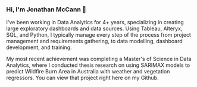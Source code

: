 ### Hi, I'm Jonathan McCann 👋

<!--
**Jonathan-C-McCann/Jonathan-C-McCann** is a ✨ _special_ ✨ repository because its `README.md` (this file) appears on your GitHub profile.

Here are some ideas to get you started:

- 🔭 I’m currently working on ...
- 🌱 I’m currently learning ...
- 👯 I’m looking to collaborate on ...
- 🤔 I’m looking for help with ...
- 💬 Ask me about ...
- 📫 How to reach me: ...
- 😄 Pronouns: ...
- ⚡ Fun fact: ...
-->

I've been working in Data Analytics for 4+ years, specializing in creating large exploratory dashboards and data sources. Using Tableau, Alteryx, SQL, and Python, I typically manage every step of the process from project management and requirements gathering, to data modelling, dashboard development, and training. 

My most recent achievement was completing a Master's of Science in Data Analytics, where I conducted thesis research on using SARIMAX models to predict Wildfire Burn Area in Australia with weather and vegetation regressors. You can view that project right here on my Github.

